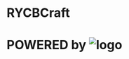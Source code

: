 # RYCBCraft
# POWERED by ![logo](https://user-images.githubusercontent.com/74858895/126888512-baf785a3-920e-45e8-9ddf-6537182d2c36.png)
